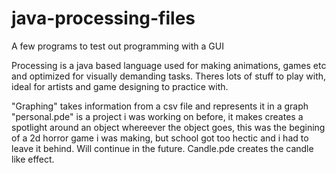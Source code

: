 # java-processing-files
A few programs to test out programming with a GUI

Processing is a java based language used for making animations, games etc and optimized for visually demanding tasks.
Theres lots of stuff to play with, ideal for artists and game designing to practice with.

"Graphing" takes information from a csv file and represents it in a graph
"personal.pde" is a project i was working on before, it makes creates a spotlight around an object whereever the object goes,
this was the begining of a 2d horror game i was making, but school got too hectic and i had to leave it behind. Will continue
in the future. Candle.pde creates the candle like effect.
